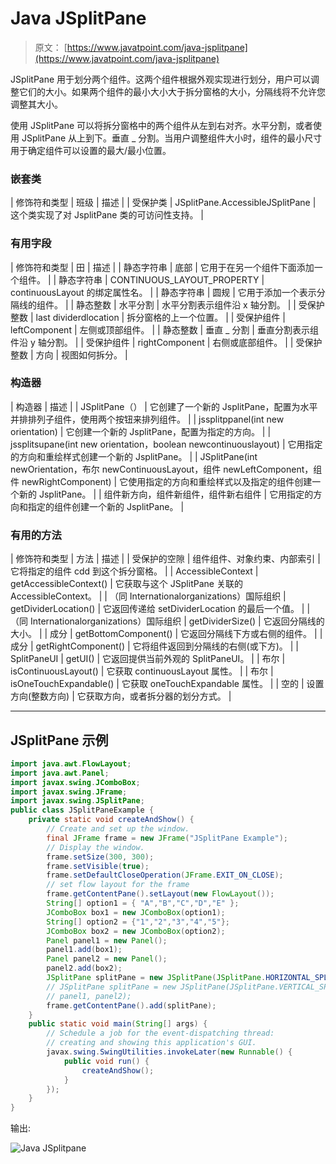 # Java JSplitPane

> 原文： [https://www.javatpoint.com/java-jsplitpane](https://www.javatpoint.com/java-jsplitpane)

JSplitPane 用于划分两个组件。这两个组件根据外观实现进行划分，用户可以调整它们的大小。如果两个组件的最小大小大于拆分窗格的大小，分隔线将不允许您调整其大小。

使用 JSplitPane 可以将拆分窗格中的两个组件从左到右对齐。水平分割，或者使用 JSplitPane 从上到下。垂直 _ 分割。当用户调整组件大小时，组件的最小尺寸用于确定组件可以设置的最大/最小位置。

### 嵌套类

| 修饰符和类型 | 班级 | 描述 |
| 受保护类 | JSplitPane.AccessibleJSplitPane | 这个类实现了对 JsplitPane 类的可访问性支持。 |

### 有用字段

| 修饰符和类型 | 田 | 描述 |
| 静态字符串 | 底部 | 它用于在另一个组件下面添加一个组件。 |
| 静态字符串 | CONTINUOUS_LAYOUT_PROPERTY | continuousLayout 的绑定属性名。 |
| 静态字符串 | 圆规 | 它用于添加一个表示分隔线的组件。 |
| 静态整数 | 水平分割 | 水平分割表示组件沿 x 轴分割。 |
| 受保护整数 | last dividerdlocation | 拆分窗格的上一个位置。 |
| 受保护组件 | leftComponent | 左侧或顶部组件。 |
| 静态整数 | 垂直 _ 分割 | 垂直分割表示组件沿 y 轴分割。 |
| 受保护组件 | rightComponent | 右侧或底部组件。 |
| 受保护整数 | 方向 | 视图如何拆分。 |

### 构造器

| 构造器 | 描述 |
| JSplitPane（） | 它创建了一个新的 JsplitPane，配置为水平并排排列子组件，使用两个按钮来排列组件。 |
| jssplitppanel(int new orientation) | 它创建一个新的 JsplitPane，配置为指定的方向。 |
| jssplitsupane(int new orientation，boolean newcontinuouslayout) | 它用指定的方向和重绘样式创建一个新的 JsplitPane。 |
| JSplitPane(int newOrientation，布尔 newContinuousLayout，组件 newLeftComponent，组件 newRightComponent) | 它使用指定的方向和重绘样式以及指定的组件创建一个新的 JsplitPane。 |
| 组件新方向，组件新组件，组件新右组件 | 它用指定的方向和指定的组件创建一个新的 JsplitPane。 |

### 有用的方法

| 修饰符和类型 | 方法 | 描述 |
| 受保护的空隙 | 组件组件、对象约束、内部索引 | 它将指定的组件 cdd 到这个拆分窗格。 |
| AccessibleContext | getAccessibleContext() | 它获取与这个 JSplitPane 关联的 AccessibleContext。 |
| （同 Internationalorganizations）国际组织 | getDividerLocation() | 它返回传递给 setDividerLocation 的最后一个值。 |
| （同 Internationalorganizations）国际组织 | getDividerSize() | 它返回分隔线的大小。 |
| 成分 | getBottomComponent() | 它返回分隔线下方或右侧的组件。 |
| 成分 | getRightComponent() | 它将组件返回到分隔线的右侧(或下方)。 |
| SplitPaneUI | getUI() | 它返回提供当前外观的 SplitPaneUI。 |
| 布尔 | isContinuousLayout() | 它获取 continuousLayout 属性。 |
| 布尔 | isOneTouchExpandable() | 它获取 oneTouchExpandable 属性。 |
| 空的 | 设置方向(整数方向) | 它获取方向，或者拆分器的划分方式。 |

* * *

## JSplitPane 示例

```java
import java.awt.FlowLayout;
import java.awt.Panel;
import javax.swing.JComboBox;
import javax.swing.JFrame;
import javax.swing.JSplitPane;
public class JSplitPaneExample {
	private static void createAndShow() {
		// Create and set up the window.
		final JFrame frame = new JFrame("JSplitPane Example");
		// Display the window.
		frame.setSize(300, 300);
		frame.setVisible(true);
		frame.setDefaultCloseOperation(JFrame.EXIT_ON_CLOSE);
		// set flow layout for the frame
		frame.getContentPane().setLayout(new FlowLayout());
		String[] option1 = { "A","B","C","D","E" };
		JComboBox box1 = new JComboBox(option1);
		String[] option2 = {"1","2","3","4","5"};
		JComboBox box2 = new JComboBox(option2);
		Panel panel1 = new Panel();
		panel1.add(box1);
		Panel panel2 = new Panel();
		panel2.add(box2);
		JSplitPane splitPane = new JSplitPane(JSplitPane.HORIZONTAL_SPLIT, panel1, panel2);
		// JSplitPane splitPane = new JSplitPane(JSplitPane.VERTICAL_SPLIT,
		// panel1, panel2);
		frame.getContentPane().add(splitPane);
	}
	public static void main(String[] args) {
		// Schedule a job for the event-dispatching thread:
		// creating and showing this application's GUI.
		javax.swing.SwingUtilities.invokeLater(new Runnable() {
			public void run() {
				createAndShow();
			}
		});
	}
}

```

输出:

![Java JSplitpane ](../img/589016131e08fb5d71f699fa8f6ec2b0.png)